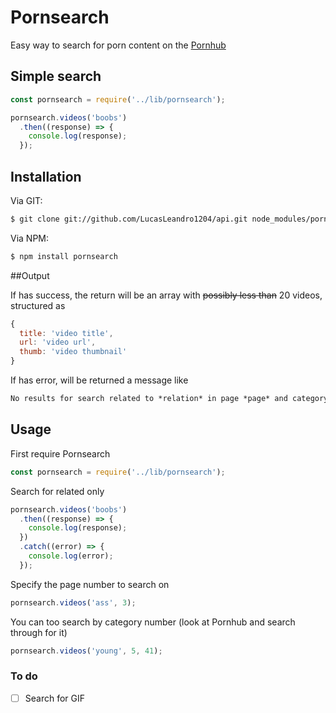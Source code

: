 # Pornsearch

Easy way to search for porn content on the [Pornhub](http://pornhub.com/)
  
## Simple search

```js
const pornsearch = require('../lib/pornsearch');

pornsearch.videos('boobs')
  .then((response) => {
    console.log(response);
  });
```

## Installation

Via GIT:
```bash
$ git clone git://github.com/LucasLeandro1204/api.git node_modules/pornsearch
```
Via NPM:
```bash
$ npm install pornsearch
```

##Output

If has success, the return will be an array with ~~possibly less than~~ 20 videos, structured as
```js
{
  title: 'video title',
  url: 'video url',
  thumb: 'video thumbnail'
}
```
If has error, will be returned a message like
```Markdown
No results for search related to *relation* in page *page* and category number *number*
```

## Usage

First require Pornsearch
```js
const pornsearch = require('../lib/pornsearch');
```
Search for related only

```js
pornsearch.videos('boobs')
  .then((response) => {
    console.log(response);
  })
  .catch((error) => {
    console.log(error);
  });
```
Specify the page number to search on

```js
pornsearch.videos('ass', 3);
```
You can too search by category number (look at Pornhub and search through for it)

```js
pornsearch.videos('young', 5, 41);
```

### To do

- [ ] Search for GIF
